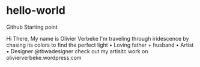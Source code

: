 # hello-world
Github Starting point

Hi There, My name is Olivier Verbeke
I'm traveling through iridescence by chasing its colors to find the perfect light • Loving father + husband • Artist • Designer @tbwadesigner
check out my artisitc work on olivierverbeke.wordpress.com
